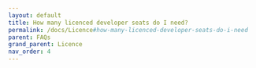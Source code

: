 ```yaml
---
layout: default
title: How many licenced developer seats do I need?
permalink: /docs/Licence#how-many-licenced-developer-seats-do-i-need
parent: FAQs
grand_parent: Licence
nav_order: 4
---
```

